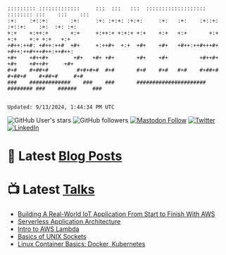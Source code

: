 ```

::::::::: :::::::::::::     :::  :::   :::  :::::::::::::::::::  :::::::: :::    :::    :::
:+:    :+::+:       :+:     :+: :+:+: :+:+:     :+:   :+:    :+::+:    :+::+:    :+:  :+: :+:
+:+    +:++:+       +:+     +:++:+ +:+:+ +:+    +:+   +:+       +:+       +:+    +:+ +:+   +:+
+#++:++#: +#++:++#  +#+     +:++#+  +:+  +#+    +#+   +#++:++#+++#+       +#++:++#+++#++:++#++:
+#+    +#++#+        +#+   +#+ +#+       +#+    +#+          +#++#+       +#+    +#++#+     +#+
#+#    #+##+#         #+#+#+#  #+#       #+#    #+#   #+#    #+##+#    #+##+#    #+##+#     #+#
###    #############    ###    ###       ######################  ######## ###    ######     ###


Updated: 9/13/2024, 1:44:34 PM UTC
```

![GitHub User's stars](https://img.shields.io/github/stars/revmischa?style=for-the-badge&logoColor=white&color=1CA2F1&logo=github)
![GitHub followers](https://img.shields.io/github/followers/revmischa?style=for-the-badge&logo=github&logoColor=white&color=1CA2F1)
[![Mastodon Follow](https://img.shields.io/mastodon/follow/109363545522402223?domain=https%3A%2F%2Fvhspace.social&label=Mastodon&logoColor=white&logo=mastodon&color=1CA2F1&style=for-the-badge)](https://vhspace.social/@mvs)
[![Twitter](https://img.shields.io/badge/Twitter-Profile-informational?style=for-the-badge&logo=twitter&logoColor=white&color=1CA2F1)](https://twitter.com/spiegelmock)
[![LinkedIn](https://img.shields.io/badge/LinkedIn-Profile-informational?style=for-the-badge&logo=linkedin&logoColor=white&color=0D76A8)](https://www.linkedin.com/in/spiegelmock/)



# 📩 Latest [Blog Posts](https://spiegelmock.com)
<!-- BLOG-POST-LIST:START -->
<!-- BLOG-POST-LIST:END -->

# 📺 Latest [Talks](https://github.com/revmischa/talks)
- [Building A Real-World IoT Application From Start to Finish With AWS](https://www.youtube.com/watch?v=vJ4Gjn0Bmi0)
- [Serverless Application Architecture](https://www.youtube.com/watch?v=rXPwLZJ9l2M)
- [Intro to AWS Lambda](https://www.youtube.com/watch?v=bGzty_IUDP0)
- [Basics of UNIX Sockets](https://www.youtube.com/watch?v=8TGV4zcd9k4)
- [Linux Container Basics: Docker, Kubernetes](https://www.youtube.com/watch?v=3f5wWYLWOtQ)
